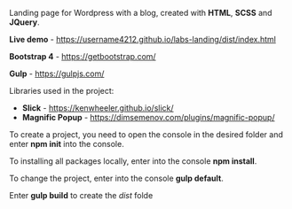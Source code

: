 Landing page for Wordpress with a blog, сreated with **HTML**, **SCSS** and **JQuery**.

**Live demo** - https://username4212.github.io/labs-landing/dist/index.html

**Bootstrap 4** - https://getbootstrap.com/

**Gulp** - https://gulpjs.com/

Libraries used in the project:
 * **Slick** - https://kenwheeler.github.io/slick/
 * **Magnific Popup** - https://dimsemenov.com/plugins/magnific-popup/
 
To create a project, you need to open the console in the desired folder and enter **npm init** into the console.

To installing all packages locally, enter into the console **npm install**.

To change the project, enter into the console **gulp default**.

Enter **gulp build** to create the *dist* folde
